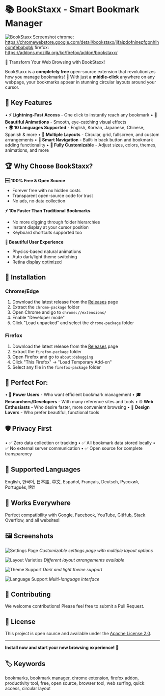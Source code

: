 # 📚 BookStaxx - Smart Bookmark Manager 

![BookStaxx Screenshot](screenshots/스크린샷,%202025-06-09%2016-03-16.png)
chrome: https://chromewebstore.google.com/detail/bookstaxx/jjfaipdofninepfgonhihoomfebabgbk
firefox: https://addons.mozilla.org/ko/firefox/addon/bookstaxx/

🌟 Transform Your Web Browsing with BookStaxx!

BookStaxx is a **completely free** open-source extension that revolutionizes how you manage bookmarks! 🎉 With just a **middle-click** anywhere on any webpage, your bookmarks appear in stunning circular layouts around your cursor.

## 🚀 Key Features

• **⚡ Lightning-Fast Access** - One click to instantly reach any bookmark
• **🎨 Beautiful Animations** - Smooth, eye-catching visual effects  
• **🌍 10 Languages Supported** - English, Korean, Japanese, Chinese, Spanish & more
• **📐 Multiple Layouts** - Circular, grid, fullscreen, and custom arrangements
• **🎯 Smart Navigation** - Built-in back button and bookmark adding functionality
• **🔧 Fully Customizable** - Adjust sizes, colors, themes, animations, and more

## 🏆 Why Choose BookStaxx?

**🆓 100% Free & Open Source**
- Forever free with no hidden costs
- Transparent open-source code for trust
- No ads, no data collection

**⚡ 10x Faster Than Traditional Bookmarks**
- No more digging through folder hierarchies
- Instant display at your cursor position
- Keyboard shortcuts supported too

**🎨 Beautiful User Experience**
- Physics-based natural animations
- Auto dark/light theme switching
- Retina display optimized

## 📱 Installation

### Chrome/Edge
1. Download the latest release from the [Releases](../../releases) page
2. Extract the `chrome-package` folder
3. Open Chrome and go to `chrome://extensions/`
4. Enable "Developer mode"
5. Click "Load unpacked" and select the `chrome-package` folder

### Firefox
1. Download the latest release from the [Releases](../../releases) page
2. Extract the `firefox-package` folder
3. Open Firefox and go to `about:debugging`
4. Click "This Firefox" → "Load Temporary Add-on"
5. Select any file in the `firefox-package` folder

## 🎯 Perfect For:

• 💼 **Power Users** - Who want efficient bookmark management
• 🎓 **Researchers/Developers** - With many reference sites and tools
• 🌐 **Web Enthusiasts** - Who desire faster, more convenient browsing
• 🎨 **Design Lovers** - Who prefer beautiful, functional tools

## 🛡️ Privacy First

• ✅ Zero data collection or tracking
• ✅ All bookmark data stored locally
• ✅ No external server communication
• ✅ Open source for complete transparency

## 🌈 Supported Languages

English, 한국어, 日本語, 中文, Español, Français, Deutsch, Русский, Português, हिंदी

## 📱 Works Everywhere

Perfect compatibility with Google, Facebook, YouTube, GitHub, Stack Overflow, and all websites!

## 🖼️ Screenshots

![Settings Page](screenshots/스크린샷,%202025-06-09%2016-03-33.png)
*Customizable settings page with multiple layout options*

![Layout Varieties](screenshots/스크린샷,%202025-06-09%2016-03-36.png)
*Different layout arrangements available*

![Theme Support](screenshots/스크린샷,%202025-06-09%2016-03-49.png)
*Dark and light theme support*

![Language Support](screenshots/스크린샷,%202025-06-09%2016-05-01.png)
*Multi-language interface*

## 🤝 Contributing

We welcome contributions! Please feel free to submit a Pull Request.

## 📄 License

This project is open source and available under the [Apache License 2.0](LICENSE).

---

**Install now and start your new browsing experience!** 🚀

## 🏷️ Keywords
bookmarks, bookmark manager, chrome extension, firefox addon, productivity tool, free, open source, browser tool, web surfing, quick access, circular layout
